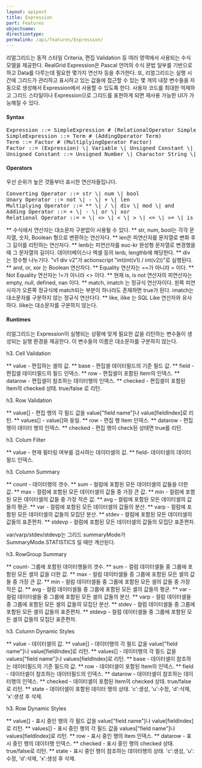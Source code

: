```yaml
---
layout: apipost
title: Expression
part: Features
objectname: 
directiontype: 
permalink: /api/features/Expression/
---
```



리얼그리드는 동적 스타일 Criteria, 편집 Validation 등 여러 영역에서 사용되는 수식 모델을 제공한다. RealGrid Expression은 Pascal 언어의 수식 문법 일부를 기반으로 하고 Data를 다루는데 필요한 몇가지 연산자 등을 추가한다. 또, 리얼그리드는 실행 시간에 그리드가 관리하고 표시하고 있는 값들에 접근할 수 있는 몇 개의 내장 변수들을 자동으로 생성해서 Expression에서 사용할 수 있도록 한다.
사용자 코드를 최대한 억제하고 그리드 스타일이나 Expression으로 그리드를 표현하게 되면 재사용 가능한 UI가 가능해질 수 있다.

#### Syntax

<pre>
Expression ::= SimpleExpression # (RelationalOperator SimpleExpression)
SimpleExpression ::= Term # (AddingOperator Term)
Term ::= Factor # (MultiplyingOperator Factor)
Factor ::= (Expression) \| Variable \| Unsigned Constant \| ConvertingOperator Factor \| UnaryOperator Factor
Unsigned Constant ::= Unsigned Number \| Charactor String \| null
</pre>

#### Operators

우선 순위가 높은 것들부터 표시한 연산자들입니다.

<pre>
Converting Operator ::= str \| num \| bool
Unary Operator ::= not \| - \| + \| len
Multiplying Operator ::= ** \| / \| div \| mod \| and
Adding Operator ::= + \| - \| or \| xor
Relational Operator ::= = \| <> \| < \| > \| <= \| >= \| is \| is not \| match \| not match \| imatch \| not imatch \| like \| not like \| ilike \| not ilike
</pre>

** 수식에서 연산자는 대소문자 구분없이 사용될 수 있다.
** str, num, bool는 각각 문자열, 숫자, Boolean 형으로 변환하는 연산자다.
** len은 피연산자를 문자열로 변화 후 그 길이를 리턴하는 연산자다.
** lenb는 피연산자를 euc-kr 완성형 문자열로 변경했을 때 그 문자열의 길이다. 데이터베이스나 엑셀 등의 lenb, lengthb에 해당한다.
** div 는 정수형 나누기다. "v1 div v2"가 actionscript "int(int(v1) / int(v2))"로 실행된다.
** and, or, xor 는 Boolean 연산자다.
** Equality 연산자는 ==가 아니라 = 이다.
** Not Equality 연산자는 !=가 아니라 <> 이다.
** 현재 is, is not 연산자의 피연산자는 empty, null, defined, nan 이다.
** match, imatch 는 정규식 연산자이다. 왼쪽 피연사자가 오른쪽 정규식에 match되는 부분이 하나라도 존재하면 true가 된다. imatch는 대소문자를 구분하지 않는 정규식 연산다다.
** like, ilike 는 SQL Like 연산자와 유사하다. ilike는 대소문자를 구분하지 않는다.

#### Runtimes

리얼그리드는 Expression이 실행되는 상황에 맞게 필요한 값을 리턴하는 변수들이 생성되는 실행 환경을 제공한다. 이 변수들의 이름은 대소문자를 구분하지 않는다.

h3. Cell Validation

** value - 편집하는 셀의 값.
** base - 편집셀 데이터필드의 기준 필드 값.
** field - 편집셀 데이터필드의 필드 인덱스.
** row - 편집셀이 포함된 Item의 인덱스.
** datarow - 편집셀이 참조하는 데이터행의 인덱스.
** checked - 편집셀이 포함된 Item의 checked 상태. true/false 로 리턴.

h3. Row Validation

** value[] - 편집 행의 각 필드 값을 value["field name"]나 value[fieldIndex]로 리턴.
** values[] - value[]와 동일.
** row -	편집 행 Item 인덱스.
** datarow - 편집 행이 데이터 행의 인덱스.
** checked - 편집 행이 check된 상태면 true를 리턴.

h3. Colum Filter

** value - 현재 필터링 여부를 검사하는 데이터셀의 값.
** field- 데이터셀의 데이터필드 인덱스.

h3. Column Summary

** count - 데이터행의 갯수.
** sum - 컬럼에 포함된 모든 데이터셀의 값들을 더한 값.
** max - 컬럼에 포함된 모든 데이터셀의 값들 중 가장 큰 값.
** min - 컬럼에 포함된 모든 데이터셀의 값들 중 가장 작은 값.
** avg - 컬럼에 포함된 모든 데이터셀의 값들의 평균.
** var - 컬럼에 포함된 모든 데이터셀의 값들의 분산.
** varp - 컬럼에 포함된 모든 데이터셀의 값들의 모집단 분산.
** stdev - 컬럼에 포함된 모든 데이터셀의 값들의 표준편차.
** stdevp - 컬럼에 포함된 모든 데이터셀의 값들의 모집단 표준편차.

var/varp/stdev/stdevp는 그리드 summaryMode가 SummaryMode.STATISTICS 일 때만 계산된다.

h3. RowGroup Summary

** count- 그룹에 포함된 데이터행들의 갯수.
** sum -	컬럼 데이터셀들 중 그룹에 포함된 모든 셀의 값을 더한 값.
** max - 컬럼 데이터셀들 중 그룹에 포함된 모든 셀의 값들 중 가장 큰 값.
** min - 컬럼 데이터셀들 중 그룹에 포함된 모든 셀의 값들 중 가장 작은 값.
** avg - 컬럼 데이터셀들 중 그룹에 포함된 모든 셀의 값들의 평균.
** var - 컬럼 데이터셀들 중 그룹에 포함된 모든 셀의 값들의 분산.
** varp - 컬럼 데이터셀들 중 그룹에 포함된 모든 셀의 값들의 모집단 분산.
** stdev - 컬럼 데이터셀들 중 그룹에 포함된 모든 셀의 값들의 표준편차.
** stdevp - 컬럼 데이터셀들 중 그룹에 포함된 모든 셀의 값들의 모집단 표준편차.

h3. Column Dynamic Styles

** value - 데이터셀의 값.
** value[] - 데이터행의 각 필드 값을 value["field name"]나 value[fieldIndex]로 리턴.
** values[] - 데이터행의 각 필드 값을 values["field name"]나 values[fieldIndex]로 리턴.
** base - 데이터셀이 참조하는 데이터필드의 기준 필드의 값.
** row - 데이터셀이 포함된 Item의 인덱스.
** field - 데이터셀이 참조하는 데이터필드의 인덱스.
** datarow - 데이터셀이 참조하는 데이터행의 인덱스.
** checked - 데이터셀이 포함된 Item의 checked 상태. true/false로 리턴.
** state - 데이터셀이 포함된 데이터 행의 상태. 'c':생성, 'u':수정, 'd':삭제, 'x':생성 후 삭제.

h3. Row Dynamic Styles

** value[] - 표시 중인 행의 각 필드 값을 value["field name"]나 value[fieldIndex]로 리턴.
** values[] - 표시 중인 행의 각 필드 값을 values["field name"]나 values[fieldIndex]로 리턴.
** row - 표시 중인 행의 Item 인덱스.
** datarow - 표시 중인 행의 데이터행 인덱스.
** checked - 표시 중인 행의 checked 상태. true/false로 리턴.
** state - 표시 중인 행이 참조하는 데이터행의 상태. 'c':생성, 'u':수정, 'd':삭제, 'x':생성 후 삭제.

